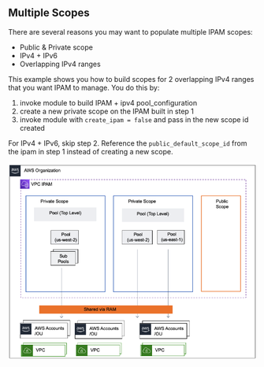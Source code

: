 ## Multiple Scopes

There are several reasons you may want to populate multiple IPAM scopes:

- Public & Private scope
- IPv4 + IPv6
- Overlapping IPv4 ranges

This example shows you how to build scopes for 2 overlapping IPv4 ranges that you want IPAM to manage. You do this by:

1. invoke module to build IPAM + ipv4 pool_configuration
2. create a new private scope on the IPAM built in step 1
3. invoke module with `create_ipam = false` and pass in the new scope id created

For IPv4 + IPv6, skip step 2. Reference the `public_default_scope_id` from the ipam in step 1 instead of creating a new scope.

![Multiple Scopes](../../images/multiple_ipv4_scopes.png "Multiple Scopes")
